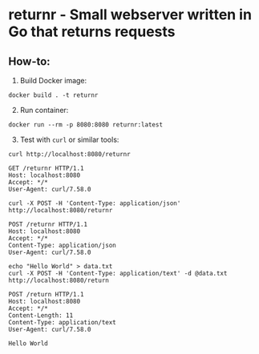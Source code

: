 # returnr - Small webserver written in Go that returns requests

## How-to:

1. Build Docker image:
```
docker build . -t returnr
```

2. Run container:
```
docker run --rm -p 8080:8080 returnr:latest
```

3. Test with `curl` or similar tools:
```
curl http://localhost:8080/returnr

GET /returnr HTTP/1.1
Host: localhost:8080
Accept: */*
User-Agent: curl/7.58.0
```

```
curl -X POST -H 'Content-Type: application/json' http://localhost:8080/returnr

POST /returnr HTTP/1.1
Host: localhost:8080
Accept: */*
Content-Type: application/json
User-Agent: curl/7.58.0
```

```
echo "Hello World" > data.txt
curl -X POST -H 'Content-Type: application/text' -d @data.txt http://localhost:8080/return

POST /return HTTP/1.1
Host: localhost:8080
Accept: */*
Content-Length: 11
Content-Type: application/text
User-Agent: curl/7.58.0

Hello World
```

